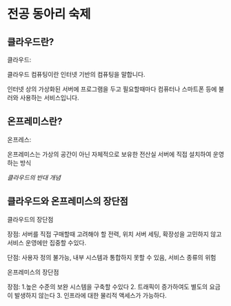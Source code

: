 전공 동아리 숙제 
=================
클라우드란?
---------------------
클라우드: 

  클라우드 컴퓨팅이란 인터넷 기반의 컴퓨팅을 말합니다. 

  인터넷 상의 가상화된 서버에 프로그램을 두고 필요할때마다 컴퓨터나 스마트폰 등에 불러와 사용하는 서비스입니다. 

온프레미스란?
--------------
온프레스:

  온프레미스는 가상의 공간이 아닌 자체적으로 보유한 전산실 서버에 직접 설치하여 운영하는 방식
  
*클라우드의 반대 개념*


클라우드와 온프레미스의 장단점
-------------------------------
클라우드의 장단점

  장점: 서버를 직접 구매할때 고려해야 할 전력, 위치 서버 세팅, 확장성을 고민하지 않고 서비스 운영에만 집중할 수있다.
  
  단점: 사용자 정의 불가능,  내부 시스템과 통합하지 못할 수 있음, 서비스 종류의 위험

온프레미스의 장단점
  
  장점: 1.높은 수준의 보완 시스템을 구축할 수있다
        2. 트래픽이 증가하여도 별도의 요금이 발생하지 않는다
        3. 인프라에 대한 물리적 액세스가 가능하다.
